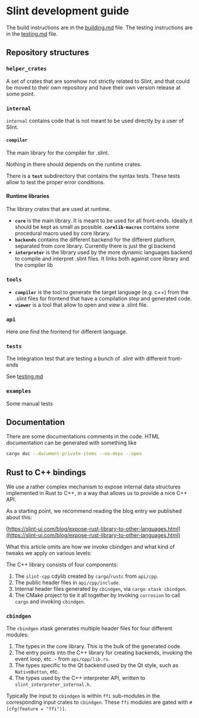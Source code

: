 # Slint development guide

The build instructions are in the [building.md](./building.md) file.
The testing instructions are in the [testing.md](./testing.md) file.

## Repository structures

### `helper_crates`

A set of crates that are somehow not strictly related to Slint, and that could be moved to
their own repository and have their own version release at some point.

### `internal`

`internal` contains code that is not meant to be used directly by a user of Slint.

#### `compiler`

The main library for the compiler for .slint.

Nothing in there should depends on the runtime crates.

There is a **`test`** subdirectory that contains the syntax tests.
These tests allow to test the proper error conditions.

#### Runtime libraries

The library crates that are used at runtime.

* **`core`** is the main library. It is meant to be used for all front-ends. Ideally it should
  be kept as small as possible. **`corelib-macros`** contains some procedural macro used by core library.
* **`backends`** contains the different backend for the different platform, separated from
  core library.  Currently there is just the gl backend
* **`interpreter`** is the library used by the more dynamic languages backend to compile and
  interpret .slint files. It links both against core library and the compiler lib

### `tools`

* **`compiler`** is the tool to generate the target language (e.g. c++) from the .slint files for
  frontend that have a compilation step and generated code.
* **`viewer`** is a tool that allow to open and view a .slint file.

### `api`

Here one find the frontend for different language.

### `tests`

The integration test that are testing a bunch of .slint with different front-ends

See [testing.md](./testing.md)

### `examples`

Some manual tests

## Documentation

There are some documentations comments in the code.
HTML documentation can be generated with something like

```sh
cargo doc --document-private-items --no-deps --open
```

## Rust to C++ bindings

We use a rather complex mechanism to expose internal data structures implemented in Rust to C++, in a way that allows us to provide a nice C++ API.

As a starting point, we recommend reading the blog entry we published about this:

[https://slint-ui.com/blog/expose-rust-library-to-other-languages.html](https://slint-ui.com/blog/expose-rust-library-to-other-languages.html)

What this article omits are how we invoke cbindgen and what kind of tweaks we apply on various levels:

The C++ library consists of four components:

1. The `slint-cpp` cdylib created by `cargo`/`rustc` from `api/cpp`.
1. The public header files in `api/cpp/include`.
1. Internal header files generated by `cbindgen`, via `cargo xtask cbindgen`.
1. The CMake project to tie it all together by invoking `corrosion` to call `cargo` and invoking `cbindgen`.

### `cbindgen`

The `cbindgen` xtask generates multiple header files for four different modules:

1. The types in the core library. This is the bulk of the generated code.
1. The entry points into the C++ library for creating backends, invoking the event loop, etc. - from `api/cpp/lib.rs`.
1. The types specific to the Qt backend used by the Qt style, such as `NativeButton`, etc.
1. The types used by the C++ interpreter API, written to `slint_interpreter_internal.h`.

Typically the input to `cbindgen` is within `ffi` sub-modules in the corresponding input crates to `cbindgen`. These `ffi` modules are gated with `#[cfg(feature = "ffi")]`.
